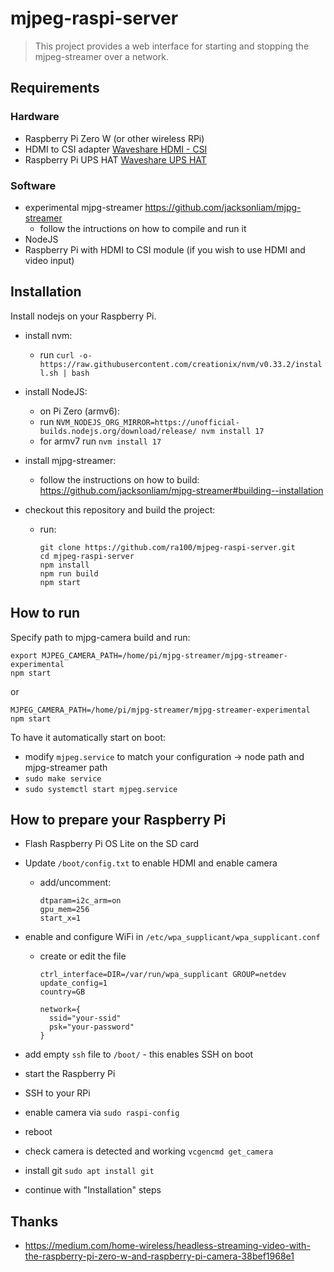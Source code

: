 # mjpeg-raspi-server

> This project provides a web interface for starting and stopping the mjpeg-streamer
> over a network.

## Requirements

### Hardware

- Raspberry Pi Zero W (or other wireless RPi)
- HDMI to CSI adapter [Waveshare HDMI - CSI](https://www.waveshare.com/hdmi-to-csi-adapter.htm)
- Raspberry Pi UPS HAT [Waveshare UPS HAT](https://www.waveshare.com/wiki/UPS_HAT)

### Software

- experimental mjpg-streamer https://github.com/jacksonliam/mjpg-streamer
  - follow the intructions on how to compile and run it
- NodeJS
- Raspberry Pi with HDMI to CSI module (if you wish to use HDMI and video input)

## Installation

Install nodejs on your Raspberry Pi.

- install nvm:
  - run `curl -o- https://raw.githubusercontent.com/creationix/nvm/v0.33.2/install.sh | bash`
- install NodeJS:
  - on Pi Zero (armv6):
  - run `NVM_NODEJS_ORG_MIRROR=https://unofficial-builds.nodejs.org/download/release/ nvm install 17`
  - for armv7 run `nvm install 17`
- install mjpg-streamer:
  - follow the instructions on how to build: https://github.com/jacksonliam/mjpg-streamer#building--installation
- checkout this repository and build the project:

  - run:

    ```shell
    git clone https://github.com/ra100/mjpeg-raspi-server.git
    cd mjpeg-raspi-server
    npm install
    npm run build
    npm start
    ```

## How to run

Specify path to mjpg-camera build and run:

```shell
export MJPEG_CAMERA_PATH=/home/pi/mjpg-streamer/mjpg-streamer-experimental
npm start
```

or

```shell
MJPEG_CAMERA_PATH=/home/pi/mjpg-streamer/mjpg-streamer-experimental npm start
```

To have it automatically start on boot:

- modify `mjpeg.service` to match your configuration -> node path and mjpg-streamer path
- `sudo make service`
- `sudo systemctl start mjpeg.service`

## How to prepare your Raspberry Pi

- Flash Raspberry Pi OS Lite on the SD card
- Update `/boot/config.txt` to enable HDMI and enable camera
  - add/uncomment:
    ```
    dtparam=i2c_arm=on
    gpu_mem=256
    start_x=1
    ```
- enable and configure WiFi in `/etc/wpa_supplicant/wpa_supplicant.conf`

  - create or edit the file

    ```
    ctrl_interface=DIR=/var/run/wpa_supplicant GROUP=netdev
    update_config=1
    country=GB

    network={
      ssid="your-ssid"
      psk="your-password"
    }
    ```

- add empty `ssh` file to `/boot/` - this enables SSH on boot
- start the Raspberry Pi
- SSH to your RPi
- enable camera via `sudo raspi-config`
- reboot
- check camera is detected and working `vcgencmd get_camera`
- install git `sudo apt install git`
- continue with "Installation" steps

## Thanks

- https://medium.com/home-wireless/headless-streaming-video-with-the-raspberry-pi-zero-w-and-raspberry-pi-camera-38bef1968e1
